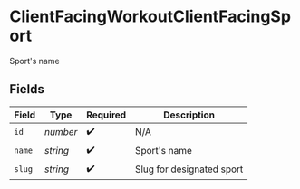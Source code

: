 # ClientFacingWorkoutClientFacingSport

Sport's name


## Fields

| Field                     | Type                      | Required                  | Description               |
| ------------------------- | ------------------------- | ------------------------- | ------------------------- |
| `id`                      | *number*                  | :heavy_check_mark:        | N/A                       |
| `name`                    | *string*                  | :heavy_check_mark:        | Sport's name              |
| `slug`                    | *string*                  | :heavy_check_mark:        | Slug for designated sport |